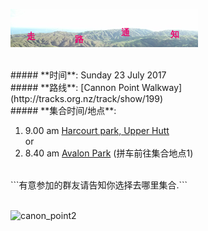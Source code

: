 ![skyline](_images/skyline2.png)

<br/>
##### **时间**: Sunday 23 July 2017
<br/>
##### **路线**: [Cannon Point Walkway](http://tracks.org.nz/track/show/199)

<br/>
##### **集合时间/地点**:

 1. 9.00 am [Harcourt park, Upper Hutt](https://www.google.co.nz/maps/place/41%C2%B006'14.1%22S+175%C2%B005'35.3%22E/@-41.1039167,175.0909502,17z/data=!3m1!4b1!4m5!3m4!1s0x0:0x0!8m2!3d-41.1039167!4d175.0931389)
<br/> or <br/>
 2.  8.40 am  [Avalon Park](https://goo.gl/maps/nHFRB5nMJLp) (拼车前往集合地点1)


<br/>
```有意参加的群友请告知你选择去哪里集合.```
<br/><br/>


![canon_point2](_images/canon_point2.jpg)
